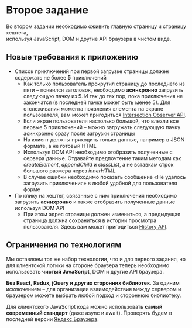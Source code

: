 # Второе задание

Во втором задании необходимо оживить главную страницу и страницу хештега,  
используя JavaScript, DOM и другие API браузера в чистом виде.

## Новые требования к приложению

-   Список приключений при первой загрузке страницы должен содержать не более **5** приключений
    -   Как только пользователь прокрутил страницу до последнего из пяти – появился заголовок, необходимо **асинхронно** загрузить следующую пачку из 5. И так до тех пор, пока приключения не закончатся (в последней пачке может быть менее 5). Для отслеживания момента появления элемента на экране пользователя, вам может пригодиться [Intersection Observer API](https://developer.mozilla.org/en-US/docs/Web/API/Intersection_Observer_API).
    -   Если экран пользователя настолько большой, что влезли все первые 5 приключений – можно загружать следующую пачку асинхронно сразу после загрузки страницы
    -   На клиент должны приходить только данные, например в JSON формате, а не готовый HTML
    -   Используя DOM API необходимо отобразить полученные с сервера данные. Отдавайте предпочтение таким методам как _createElement_, _appendChild_ и _classList_, а не вставкам строк большого размера через _innerHTML_.
    -   В случае ошибки необходимо показать сообщение «Не удалось загрузить приключения» в любой удобной для пользователя форме
-   По клику на хештег, связанные с ним приключения необходимо загрузить **асинхронно** и также отобразить полученные данные используя DOM API
    -   При этом адрес страницы должен измениться, а предыдущая страница должна сохраниться в истории просмотра пользователя. Здесь вам может пригодиться [History API](https://developer.mozilla.org/en-US/docs/Web/API/History_API).

## Ограничения по технологиям

Мы оставляем тот же набор технологии, что и для первого задания, но для клиентской логики на стороне браузера теперь необходимо использовать **чистый JavaScript**, DOM и другие API браузера.

**Без React, Redux, jQuery и других сторонних библиотек**. За одиним исключением – для организации взаимодействия между сервером и браузером можете выбрать любой подход и стороннюю библиотеку.

Для клиентского JavaScript кода можно использовать **самый современный стандарт** (даже async и await). Проверять будем в последней версии [Яндекс.Браузера](https://browser.yandex.ru/).
